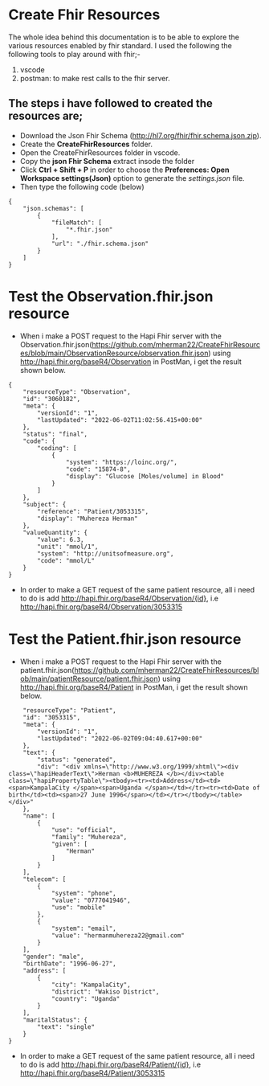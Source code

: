 # Create Fhir Resources
The whole idea behind this documentation is to be able to explore the various resources enabled by fhir standard. I used the following the following tools to play around with fhir;-
 1. vscode
 2. postman: to make rest calls to the fhir server.

## The steps i have followed to created the resources are;

-  Download the Json Fhir Schema (http://hl7.org/fhir/fhir.schema.json.zip).
-  Create the **CreateFhirResources** folder.
-  Open the CreateFhirResources folder in vscode.
-  Copy the **json Fhir Schema** extract insode the folder
-  Click **Ctrl + Shift + P** in order to choose the **Preferences: Open Workspace settings(Json)** option to generate the *settings.json* file.
-  Then type the following code (below)
```
{
    "json.schemas": [
        {
            "fileMatch": [
                "*.fhir.json"
            ],
            "url": "./fhir.schema.json"
        }
    ]
}
```


# Test the Observation.fhir.json  resource
- When i make a POST request to the Hapi Fhir server with the Observation.fhir.json(https://github.com/mherman22/CreateFhirResources/blob/main/ObservationResource/observation.fhir.json) using http://hapi.fhir.org/baseR4/Observation in PostMan, i get the result shown below.

```
{
    "resourceType": "Observation",
    "id": "3060182",
    "meta": {
        "versionId": "1",
        "lastUpdated": "2022-06-02T11:02:56.415+00:00"
    },
    "status": "final",
    "code": {
        "coding": [
            {
                "system": "https://loinc.org/",
                "code": "15874-8",
                "display": "Glucose [Moles/volume] in Blood"
            }
        ]
    },
    "subject": {
        "reference": "Patient/3053315",
        "display": "Muhereza Herman"
    },
    "valueQuantity": {
        "value": 6.3,
        "unit": "mmol/1",
        "system": "http://unitsofmeasure.org",
        "code": "mmol/L"
    }
}
```
- In order to make a GET request of the same patient resource, all i need to do is add http://hapi.fhir.org/baseR4/Observation/{id}, i.e http://hapi.fhir.org/baseR4/Observation/3053315


# Test the Patient.fhir.json resource
- When i make a POST request to the Hapi Fhir server with the patient.fhir.json(https://github.com/mherman22/CreateFhirResources/blob/main/patientResource/patient.fhir.json) using http://hapi.fhir.org/baseR4/Patient in PostMan, i get the result shown below.

```{
    "resourceType": "Patient",
    "id": "3053315",
    "meta": {
        "versionId": "1",
        "lastUpdated": "2022-06-02T09:04:40.617+00:00"
    },
    "text": {
        "status": "generated",
        "div": "<div xmlns=\"http://www.w3.org/1999/xhtml\"><div class=\"hapiHeaderText\">Herman <b>MUHEREZA </b></div><table class=\"hapiPropertyTable\"><tbody><tr><td>Address</td><td><span>KampalaCity </span><span>Uganda </span></td></tr><tr><td>Date of birth</td><td><span>27 June 1996</span></td></tr></tbody></table></div>"
    },
    "name": [
        {
            "use": "official",
            "family": "Muhereza",
            "given": [
                "Herman"
            ]
        }
    ],
    "telecom": [
        {
            "system": "phone",
            "value": "0777041946",
            "use": "mobile"
        },
        {
            "system": "email",
            "value": "hermanmuhereza22@gmail.com"
        }
    ],
    "gender": "male",
    "birthDate": "1996-06-27",
    "address": [
        {
            "city": "KampalaCity",
            "district": "Wakiso District",
            "country": "Uganda"
        }
    ],
    "maritalStatus": {
        "text": "single"
    }
}
```
- In order to make a GET request of the same patient resource, all i need to do is add http://hapi.fhir.org/baseR4/Patient/{id}, i.e http://hapi.fhir.org/baseR4/Patient/3053315

